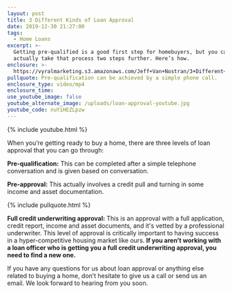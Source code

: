 ```yaml
---
layout: post
title: 3 Different Kinds of Loan Approval
date: 2019-12-30 21:27:00
tags:
  - Home Loans
excerpt: >-
  Getting pre-qualified is a good first step for homebuyers, but you can
  actually take that process two steps further. Here’s how.
enclosure: >-
  https://vyralmarketing.s3.amazonaws.com/Jeff+Van+Nostran/3+Different+Kinds+of+Loan+Approval.mp4
pullquote: Pre-qualification can be achieved by a simple phone call.
enclosure_type: video/mp4
enclosure_time:
use_youtube_image: false
youtube_alternate_image: /uploads/loan-approval-youtube.jpg
youtube_code: nuYiHEZLpzw
---
```


{% include youtube.html %}

When you’re getting ready to buy a home, there are three levels of loan approval that you can go through:

**Pre-qualification:** This can be completed after a simple telephone conversation and is given based on conversation.

**Pre-approval:** This actually involves a credit pull and turning in some income and asset documentation.

{% include pullquote.html %}

**Full credit underwriting approval:** This is an approval with a full application, credit report, income and asset documents, and it's vetted by a professional underwriter. This level of approval is critically important to having success in a hyper-competitive housing market like ours. **If you aren’t working with a loan officer who is getting you a full credit underwriting approval, you need to find a new one.**

If you have any questions for us about loan approval or anything else related to buying a home, don’t hesitate to give us a call or send us an email. We look forward to hearing from you soon.